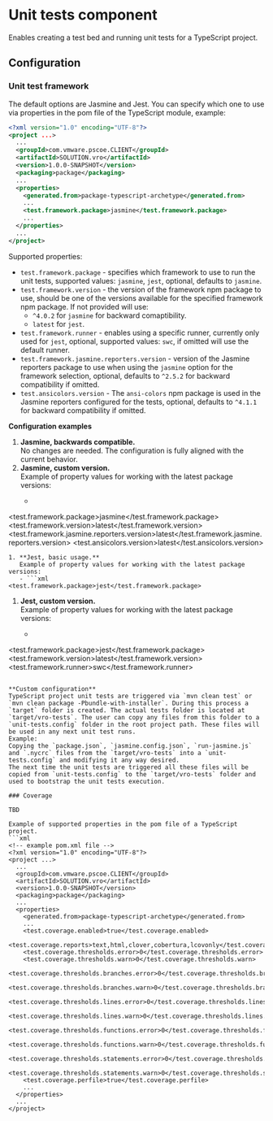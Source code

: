 # Unit tests component

Enables creating a test bed and running unit tests for a TypeScript project.

## Configuration

### Unit test framework

The default options are Jasmine and Jest. You can specify which one to use via properties in the pom file of the TypeScript module, example:
```xml
<?xml version="1.0" encoding="UTF-8"?>
<project ...>
  ...
  <groupId>com.vmware.pscoe.CLIENT</groupId>
  <artifactId>SOLUTION.vro</artifactId>
  <version>1.0.0-SNAPSHOT</version>
  <packaging>package</packaging>
  ...
  <properties>
    <generated.from>package-typescript-archetype</generated.from>
    ...
    <test.framework.package>jasmine</test.framework.package>
    ...
  </properties>
  ...
</project>
```

Supported properties:
- `test.framework.package` - specifies which framework to use to run the unit tests, supported values: `jasmine`, `jest`, optional, defaults to `jasmine`.
- `test.framework.version` - the version of the framework npm package to use, should be one of the versions available for the specified framework npm package. If not provided will use:
  - `^4.0.2` for `jasmine` for backward comaptibility.
  - `latest` for `jest`.
- `test.framework.runner` - enables using a specific runner, currently only used for `jest`, optional, supported values: `swc`, if omitted will use the default runner.
- `test.framework.jasmine.reporters.version` - version of the Jasmine reporters package to use when using the `jasmine` option for the framework selection, optional, defaults to `^2.5.2` for backward compatibility if omitted.
- `test.ansicolors.version` - The `ansi-colors` npm package is used in the Jasmine reporters configured for the tests, optional, defaults to `^4.1.1` for backward compatibility if omitted.

**Configuration examples**
1. **Jasmine, backwards compatiblе.**  
   No changes are needed. The configuration is fully aligned with the current behavior.
1. **Jasmine, custom version.**  
   Example of property values for working with the latest package versions:
   - ```xml
<test.framework.package>jasmine</test.framework.package>
<test.framework.version>latest</test.framework.version>
<test.framework.jasmine.reporters.version>latest</test.framework.jasmine.reporters.version>
<test.ansicolors.version>latest</test.ansicolors.version>
```
1. **Jest, basic usage.**  
   Example of property values for working with the latest package versions:
   - ```xml
<test.framework.package>jest</test.framework.package>
```
1. **Jest, custom version.**  
   Example of property values for working with the latest package versions:
   - ```xml
<test.framework.package>jest</test.framework.package>
<test.framework.version>latest</test.framework.version>
<test.framework.runner>swc</test.framework.runner>
```

**Custom configuration**
TypeScript project unit tests are triggered via `mvn clean test` or `mvn clean package -Pbundle-with-installer`. During this process a `target` folder is created. The actual tests folder is located at `target/vro-tests`. The user can copy any files from this folder to a `unit-tests.config` folder in the root project path. These files will be used in any next unit test runs.  
Example:
Copying the `package.json`, `jasmine.config.json`, `run-jasmine.js` and `.nycrc` files from the `target/vro-tests` into a `unit-tests.config` and modifying it any way desired.  
The next time the unit tests are triggered all these files will be copied from `unit-tests.config` to the `target/vro-tests` folder and used to bootstrap the unit tests execution.  

### Coverage

TBD

Example of supported properties in the pom file of a TypeScript project.
```xml
<!-- example pom.xml file -->
<?xml version="1.0" encoding="UTF-8"?>
<project ...>
  ...
  <groupId>com.vmware.pscoe.CLIENT</groupId>
  <artifactId>SOLUTION.vro</artifactId>
  <version>1.0.0-SNAPSHOT</version>
  <packaging>package</packaging>
  ...
  <properties>
    <generated.from>package-typescript-archetype</generated.from>
    ...
    <test.coverage.enabled>true</test.coverage.enabled>
    <test.coverage.reports>text,html,clover,cobertura,lcovonly</test.coverage.reports>
    <test.coverage.thresholds.error>0</test.coverage.thresholds.error>
    <test.coverage.thresholds.warn>0</test.coverage.thresholds.warn>
    <test.coverage.thresholds.branches.error>0</test.coverage.thresholds.branches.error>
    <test.coverage.thresholds.branches.warn>0</test.coverage.thresholds.branches.warn>
    <test.coverage.thresholds.lines.error>0</test.coverage.thresholds.lines.error>
    <test.coverage.thresholds.lines.warn>0</test.coverage.thresholds.lines.warn>
    <test.coverage.thresholds.functions.error>0</test.coverage.thresholds.functions.error>
    <test.coverage.thresholds.functions.warn>0</test.coverage.thresholds.functions.warn>
    <test.coverage.thresholds.statements.error>0</test.coverage.thresholds.statements.error>
    <test.coverage.thresholds.statements.warn>0</test.coverage.thresholds.statements.warn>
    <test.coverage.perfile>true</test.coverage.perfile>
    ...
  </properties>
  ...
</project>
```
